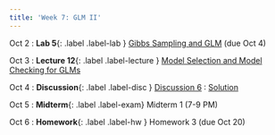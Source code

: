 ```yaml
---
title: 'Week 7: GLM II'
---
```


Oct 2
: **Lab 5**{: .label .label-lab } [Gibbs Sampling and GLM](https://data102.datahub.berkeley.edu/hub/user-redirect/git-pull?repo=https%3A%2F%2Fgithub.com%2Fds-102%2Ffa23-materials&urlpath=lab%2Ftree%2Ffa23-materials%2Flab%2Flab05%2Flab05.ipynb&branch=main) (due Oct 4)

Oct 3
: **Lecture 12**{: .label .label-lecture } [Model Selection and Model Checking for GLMs](lecture/lec12)

Oct 4
: **Discussion**{: .label .label-disc } [Discussion 6](https://drive.google.com/file/d/1a3HA9rFkV4n8zdDEddTtCDH7xqPfr0zE/view?usp=sharing)
    : [Solution](https://drive.google.com/file/d/19fDAUX_qtzg8nF4qOO1-k54RFZ5mQVEo/view?usp=sharing)

Oct 5
: **Midterm**{: .label .label-exam} Midterm 1 (7-9 PM)

Oct 6
: **Homework**{: .label .label-hw } Homework 3 (due Oct 20)
